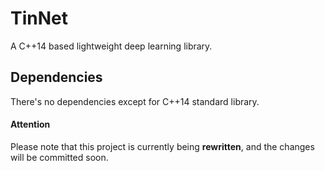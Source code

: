 # TinNet
A C++14 based lightweight deep learning library.

## Dependencies
There's no dependencies except for C++14 standard library.

#### Attention

Please note that this project is currently being **rewritten**, and the changes will be committed soon.
